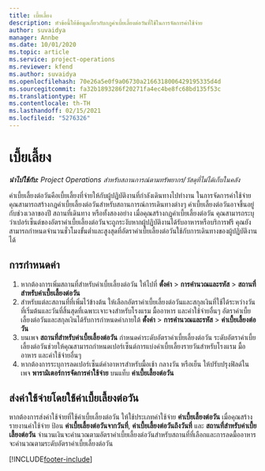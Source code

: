 ```yaml
---
title: เบี้ยเลี้ยง
description: หัวข้อนี้ให้ข้อมูลเกี่ยวกับกฎค่าเบี้ยเลี้ยงต่อวันที่ใช้ในการจัดการค่าใช้จ่าย
author: suvaidya
manager: Annbe
ms.date: 10/01/2020
ms.topic: article
ms.service: project-operations
ms.reviewer: kfend
ms.author: suvaidya
ms.openlocfilehash: 70e26a5e0f9a06730a2166318006429195335d4d
ms.sourcegitcommit: fa32b1893286f20271fa4ec4be8fc68bd135f53c
ms.translationtype: HT
ms.contentlocale: th-TH
ms.lasthandoff: 02/15/2021
ms.locfileid: "5276326"
---
```

# <a name="per-diems"></a>เบี้ยเลี้ยง

_**นำไปใช้กับ:** Project Operations สำหรับสถานการณ์ตามทรัพยากร/วัสดุที่ไม่ได้เก็บในคลัง_


ค่าเบี้ยเลี้ยงต่อวันคือเบี้ยเลี้ยงที่จ่ายให้กับผู้ปฏิบัติงานที่กำลังเดินทางไปทำงาน ในการจัดการค่าใช้จ่าย คุณสามารถสร้างกฎค่าเบี้ยเลี้ยงต่อวันสำหรับสถานการณ์การเดินทางต่างๆ ค่าเบี้ยเลี้ยงต่อวันอาจขึ้นอยู่กับช่วงเวลาของปี สถานที่เดินทาง หรือทั้งสองอย่าง เมื่อคุณสร้างกฎค่าเบี้ยเลี้ยงต่อวัน คุณสามารถระบุว่าเปอร์เซ็นต์ของอัตราค่าเบี้ยเลี้ยงต่อวันจะถูกระงับหากผู้ปฏิบัติงานได้รับอาหารหรือบริการฟรี คุณยังสามารถกำหนดจำนวนชั่วโมงขั้นต่ำและสูงสุดที่อัตราค่าเบี้ยเลี้ยงต่อวันใช้กับการเดินทางของผู้ปฏิบัติงานได้

## <a name="configuration"></a>การกำหนดค่า 

1. หากต้องการเพิ่มสถานที่สำหรับค่าเบี้ยเลี้ยงต่อวัน ให้ไปที่ **ตั้งค่า** > **การคำนวณและรหัส** > **สถานที่สำหรับค่าเบี้ยเลี้ยงต่อวัน**
2. สำหรับแต่ละสถานที่ที่เพิ่มไว้ข้างต้น ให้เลือกอัตราค่าเบี้ยเลี้ยงต่อวันและสกุลเงินที่ใช้ได้ระหว่างวันที่เริ่มต้นและวันที่สิ้นสุดที่เฉพาะเจาะจงสำหรับโรงแรม มื้ออาหาร และค่าใช้จ่ายอื่นๆ อัตราค่าเบี้ยเลี้ยงต่อวันและสกุลเงินได้รับการกำหนดค่าภายใต้ **ตั้งค่า** > **การคำนวณและรหัส** > **ค่าเบี้ยเลี้ยงต่อวัน**
3. บนเพจ **สถานที่สำหรับค่าเบี้ยเลี้ยงต่อวัน** กำหนดค่าระดับอัตราค่าเบี้ยเลี้ยงต่อวัน ระดับอัตราค่าเบี้ยเลี้ยงต่อวันช่วยให้คุณสามารถกำหนดเปอร์เซ็นต์การแบ่งค่าเบี้ยเลี้ยงรายวันสำหรับโรงแรม มื้ออาหาร และค่าใช้จ่ายอื่นๆ 
4. หากต้องการระบุการลดเปอร์เซ็นต์ค่าอาหารสำหรับมื้อเช้า กลางวัน หรือเย็น ให้ปรับปรุงฟิลด์ในเพจ **พารามิเตอร์การจัดการค่าใช้จ่าย** บนแท็บ **ค่าเบี้ยเลี้ยงต่อวัน** 
    
## <a name="submit-expenses-using-per-diem"></a>ส่งค่าใช้จ่ายโดยใช้ค่าเบี้ยเลี้ยงต่อวัน
หากต้องการส่งค่าใช้จ่ายที่ใช้ค่าเบี้ยเลี้ยงต่อวัน ให้ใช้ประเภทค่าใช้จ่าย **ค่าเบี้ยเลี้ยงต่อวัน** เมื่อคุณสร้างรายงานค่าใช้จ่าย ป้อน **ค่าเบี้ยเลี้ยงต่อวันจากวันที่**, **ค่าเบี้ยเลี้ยงต่อวันถึงวันที่** และ **สถานที่สำหรับค่าเบี้ยเลี้ยงต่อวัน** จำนวนเงินจะคำนวณตามอัตราค่าเบี้ยเลี้ยงต่อวันสำหรับสถานที่ที่เลือกและการลดมื้ออาหารจะคำนวณตามระดับอัตราค่าเบี้ยเลี้ยงต่อวัน


[!INCLUDE[footer-include](../includes/footer-banner.md)]